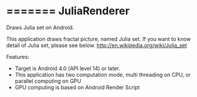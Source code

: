 =======
JuliaRenderer
=============

Draws Julia set on Android.

This application draws fractal picture, named Julia set.
If you want to know detail of Julia set, please see below.
http://en.wikipedia.org/wiki/Julia_set

Features:
- Target is Android 4.0 (API level 14) or later.
- This application has two computation mode, multi threading on CPU, or parallel computing on GPU
- GPU computing is based on Android Render Script
